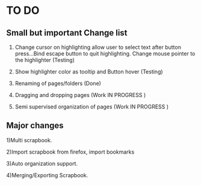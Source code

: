 # TO DO #
## Small but important Change list ##
1) Change cursor on highlighting allow user to select text after button press...Bind escape button to quit highlighting. Change mouse pointer to the highlighter (Testing)

2) Show highlighter color as tooltip and Button hover (Testing)

3) Renaming of pages/folders (Done)

4) Dragging and dropping pages (Work IN PROGRESS )

5) Semi supervised organization of pages (Work IN PROGRESS )


## Major changes ##
1)Multi scrapbook.

2)Import scrapbook from firefox, import bookmarks

3)Auto organization support.

4)Merging/Exporting Scrapbook.
